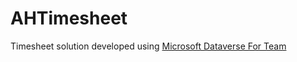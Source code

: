 # AHTimesheet

Timesheet solution developed using [Microsoft Dataverse For Team](https://learn.microsoft.com/en-us/power-apps/teams/overview-data-platform)

